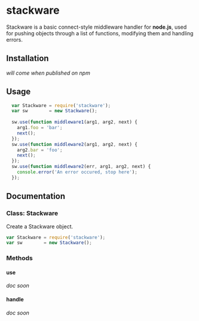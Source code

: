 stackware
=========

Stackware is a basic connect-style middleware handler for **node.js**, used for pushing objects through a list of functions, modifying them and handling errors.

## Installation
 _will come when published on npm_

## Usage

```javascript
  var Stackware = require('stackware');
  var sw        = new Stackware();
  
  sw.use(function middleware1(arg1, arg2, next) {
    arg1.foo = 'bar';
    next();
  });
  sw.use(function middleware2(arg1, arg2, next) {
    arg2.bar = 'foo';
    next();
  });
  sw.use(function middleware2(err, arg1, arg2, next) {
    console.error('An error occured, stop here');
  });
```

## Documentation

### Class: Stackware

Create a Stackware object.

```javascript
var Stackware = require('stackware');
var sw        = new Stackware();
```

### Methods

#### use
 _doc soon_
#### handle
 _doc soon_
